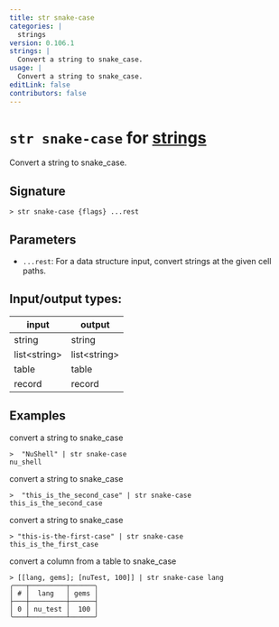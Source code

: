 ```yaml
---
title: str snake-case
categories: |
  strings
version: 0.106.1
strings: |
  Convert a string to snake_case.
usage: |
  Convert a string to snake_case.
editLink: false
contributors: false
---
```

<!-- This file is automatically generated. Please edit the command in https://github.com/nushell/nushell instead. -->

# `str snake-case` for [strings](/commands/categories/strings.md)

<div class='command-title'>Convert a string to snake_case.</div>

## Signature

```> str snake-case {flags} ...rest```

## Parameters

 -  `...rest`: For a data structure input, convert strings at the given cell paths.


## Input/output types:

| input        | output       |
| ------------ | ------------ |
| string       | string       |
| list&lt;string&gt; | list&lt;string&gt; |
| table        | table        |
| record       | record       |
## Examples

convert a string to snake_case
```nu
>  "NuShell" | str snake-case
nu_shell
```

convert a string to snake_case
```nu
>  "this_is_the_second_case" | str snake-case
this_is_the_second_case
```

convert a string to snake_case
```nu
> "this-is-the-first-case" | str snake-case
this_is_the_first_case
```

convert a column from a table to snake_case
```nu
> [[lang, gems]; [nuTest, 100]] | str snake-case lang
╭───┬─────────┬──────╮
│ # │  lang   │ gems │
├───┼─────────┼──────┤
│ 0 │ nu_test │  100 │
╰───┴─────────┴──────╯

```
